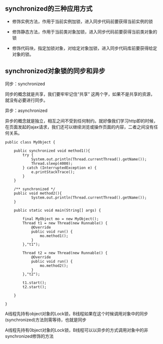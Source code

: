 ## synchronized的三种应用方式
* 修饰实例方法，作用于当前实例加锁，进入同步代码前要获得当前实例的锁

* 修饰静态方法，作用于当前类对象加锁，进入同步代码前要获得当前类对象的锁

* 修饰代码块，指定加锁对象，对给定对象加锁，进入同步代码库前要获得给定对象的锁。

## synchronized对象锁的同步和异步
同步：synchronized 

同步的概念就是共享，我们要牢牢记住“共享” 这两个字，如果不是共享的资源，就没有必要进行同步。

异步：asynchronized 

异步的概念就是独立，相互之间不受到任何制约。就好像我们学习http即的时候，在页面发起的ajax请求，我们还可以继续浏览或操作页面的内容，二者之间没有任何关系。

```
public class MyObject {

    public synchronized void method1(){
        try {
            System.out.println(Thread.currentThread().getName());
            Thread.sleep(4000);
        } catch (InterruptedException e) {
            e.printStackTrace();
        }
    }

    /** synchronized */
    public void method2(){
            System.out.println(Thread.currentThread().getName());
    }

    public static void main(String[] args) {

        final MyObject mo = new MyObject();
        Thread t1 = new Thread(new Runnable() {
            @Override
            public void run() {
                mo.method1();
            }
        },"t1");

        Thread t2 = new Thread(new Runnable() {
            @Override
            public void run() {
                mo.method2();
            }
        },"t2");

        t1.start();
        t2.start();

    }

}
```
A线程先持有object对象的Lock锁，B线程如果在这个时候调用对象中的同步 (synchronized)方法则需等待，也就是同步 

A线程先持有0bject对象的Lock锁，B线程可以以异步的方式调用对象中的非 synchronized修饰的方法
